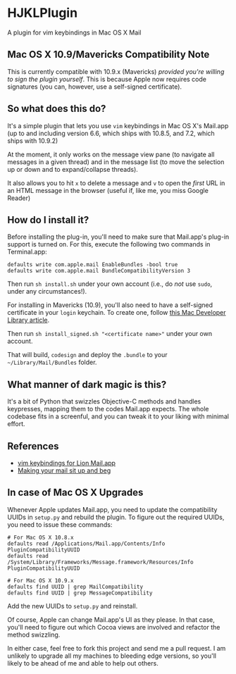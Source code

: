 HJKLPlugin
==========

A plugin for vim keybindings in Mac OS X Mail

## Mac OS X 10.9/Mavericks Compatibility Note

This is currently compatible with 10.9.x (Mavericks) _provided you're willing to sign the plugin yourself_. This is because Apple now requires code signatures (you can, however, use a self-signed certificate).

## So what does this do?

It's a simple plugin that lets you use `vim` keybindings in Mac OS X's Mail.app (up to and including version 6.6, which ships with 10.8.5, and 7.2, which ships with 10.9.2)

At the moment, it only works on the message view pane (to navigate all messages in a given thread) and in the message list (to move the selection up or down and to expand/collapse threads).

It also allows you to hit `x` to delete a message and `v` to open the _first_ URL in an HTML message in the browser (useful if, like me, you miss Google Reader)

## How do I install it?

Before installing the plug-in, you'll need to make sure that Mail.app's plug-in support is turned on. For this, execute the following two commands in Terminal.app:

    defaults write com.apple.mail EnableBundles -bool true
    defaults write com.apple.mail BundleCompatibilityVersion 3

Then run `sh install.sh` under your own account (i.e., do *not* use `sudo`, under any circumstances!).

For installing in Mavericks (10.9), you'll also need to have a self-signed certificate in your `login` keychain. To create one, follow [this Mac Developer Library article][mdl].

Then run `sh install_signed.sh "<certificate name>"` under your own account.

That will build, `codesign` and deploy the `.bundle` to your `~/Library/Mail/Bundles` folder.

## What manner of dark magic is this?

It's a bit of Python that swizzles Objective-C methods and handles keypresses, mapping them to the codes Mail.app expects. The whole codebase fits in a screenful, and you can tweak it to your liking with minimal effort.

## References

* [vim keybindings for Lion Mail.app](http://the.taoofmac.com/space/blog/2011/08/13/2110)
* [Making your mail sit up and beg](http://the.taoofmac.com/space/blog/2011/08/11/2240)

## In case of Mac OS X Upgrades

Whenever Apple updates Mail.app, you need to update the compatibility UUIDs in `setup.py` and rebuild the plugin. To figure out the required UUIDs, you need to issue these  commands:

    # For Mac OS X 10.8.x
    defaults read /Applications/Mail.app/Contents/Info PluginCompatibilityUUID
    defaults read /System/Library/Frameworks/Message.framework/Resources/Info PluginCompatibilityUUID

    # For Mac OS X 10.9.x
    defaults find UUID | grep MailCompatibility
    defaults find UUID | grep MessageCompatibility

Add the new UUIDs to `setup.py` and reinstall.

Of course, Apple can change Mail.app's UI as they please. In that case, you'll need to figure out which Cocoa views are involved and refactor the method swizzling.

In either case, feel free to fork this project and send me a pull request. I am unlikely to upgrade all my machines to bleeding edge versions, so you'll likely to be ahead of me and able to help out others.

[mdl]: https://developer.apple.com/library/mac/documentation/Security/Conceptual/CodeSigningGuide/Procedures/Procedures.html#//apple_ref/doc/uid/TP40005929-CH4-SW2
